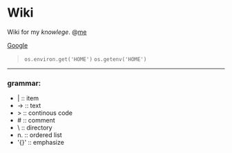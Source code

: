 # Wiki #
Wiki for my *knowlege*.
@[me](mailto:perseush@foxmail.com) <br>

[Google](https://google.com)

> `os.environ.get('HOME')`
> `os.getenv('HOME')`

---
### grammar:
- |		::	item
- ->  	::	text
- \>	::	continous code
- \#	::	comment
- \		::	directory
- n.	::	ordered list
- '{}'	::	emphasize
